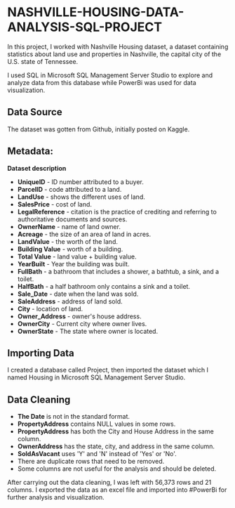 # NASHVILLE-HOUSING-DATA-ANALYSIS-SQL-PROJECT
In this project, I worked with Nashville Housing dataset, a dataset containing statistics about land use and properties in Nashville, the capital city of the U.S. state of Tennessee.


I used SQL in Microsoft SQL Management Server Studio to explore and analyze data from this database while PowerBi was used for data visualization.

## Data Source
The dataset was gotten from Github, initially posted on Kaggle.

## Metadata:
**Dataset description**

- **UniqueID** - ID number attributed to a buyer.
- **ParcelID** - code attributed to a land.
- **LandUse** - shows the different uses of land.
- **SalesPrice** - cost of land.
- **LegalReference** - citation is the practice of crediting and referring to authoritative documents and sources.
- **OwnerName** - name of land owner.
- **Acreage** - the size of an area of land in acres.
- **LandValue** - the worth of the land.
- **Building Value** - worth of a building.
- **Total Value** - land value + building value.
- **YearBuilt** - Year the building was built.
- **FullBath** - a bathroom that includes a shower, a bathtub, a sink, and a toilet.
- **HalfBath** - a half bathroom only contains a sink and a toilet.
- **Sale_Date** - date when the land was sold.
- **SaleAddress** - address of land sold.
- **City** - location of land.
- **Owner_Address** - owner's house address.
- **OwnerCity** - Current city where owner lives.
- **OwnerState** - The state where owner is located.

## Importing Data
I created a database called Project, then imported the dataset which I named Housing in Microsoft SQL Management Server Studio.

## Data Cleaning
- **The Date** is not in the standard format.
- **PropertyAddress** contains NULL values in some rows.
- **PropertyAddress** has both the City and House Address in the same column.
- **OwnerAddress** has the state, city, and address in the same column.
- **SoldAsVacant** uses 'Y' and 'N' instead of 'Yes' or 'No'.
- There are duplicate rows that need to be removed.
- Some columns are not useful for the analysis and should be deleted.

After carrying out the data cleaning, I was left with 56,373 rows and 21 columns. I exported the data as an excel file and imported into #PowerBi for further analysis and visualization.
